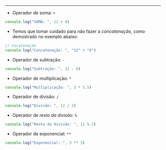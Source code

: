___
- Operador de soma: `+`
```js
console.log("SOMA: ", 12 + 8)
```
- Temos que tomar cuidado para não fazer a *concatenação*, como demostrado no exemplo abaixo:
```js
// Cocatenação
console.log("Concatenação: ", "12" + "8")
```
- Operador de subtração: `-`
```js
console.log("Subtração: ", 12 - 8)
```
- Operador de multiplicação: `*`
```js
console.log("Multiplicação: ", 3 * 5.5)
```
- Operador de divisão: `/`
```js
console.log("Divisão: ", 12 / 2)
```
- Operador de *resto da divisão*: `%`
```js
console.log("Resto da divisão: ", 12 % 2)
```
- Operador de exponencial: `**`
```js
console.log("Exponencial: ", 3 ** 3)
```
